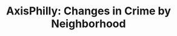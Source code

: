 ---
layout: post
title: "AxisPhilly: Changes in Crime by Neighborhood"
external_link: http://apps.axisphilly.org/crime-change/
image: '/assets/img/posts/changes-in-crime.png'
categories: [blog]
---